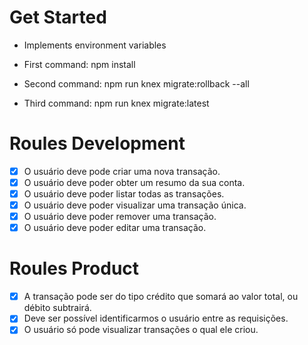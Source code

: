 # Get Started

- Implements environment variables

- First command: npm install
- Second command: npm run knex migrate:rollback --all
- Third command: npm run knex migrate:latest

# Roules Development

- [x] O usuário deve pode criar uma nova transação.
- [x] O usuário deve poder obter um resumo da sua conta.
- [x] O usuário deve poder listar todas as transações.
- [x] O usuário deve poder visualizar uma transação única.
- [x] O usuário deve poder remover uma transação.
- [x] O usuário deve poder editar uma transação.

# Roules Product

- [x] A transação pode ser do tipo crédito que somará ao valor total, ou débito subtrairá.
- [x] Deve ser possível identificarmos o usuário entre as requisições.
- [x] O usuário só pode visualizar transações o qual ele criou.
